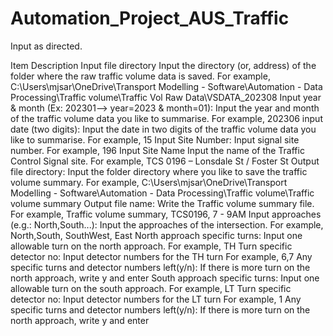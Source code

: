 # Automation_Project_AUS_Traffic

Input as directed.

Item	Description
Input file directory	Input the directory (or, address) of the folder where the raw traffic volume data is saved. 
For example, 
C:\Users\mjsar\OneDrive\Transport Modelling - Software\Automation - Data Processing\Traffic volume\Traffic Vol Raw Data\VSDATA_202308
Input year & month (Ex: 202301--> year=2023 & month=01):	Input the year and month of the traffic volume data you like to summarise. 
For example,
202306
input date (two digits):	Input the date in two digits of the traffic volume data you like to summarise. 
For example,
15
Input Site Number:	Input signal site number.
For example,
196
Input Site Name	Input the name of the Traffic Control Signal site.
For example,
TCS 0196 – Lonsdale St / Foster St
Output file directory:	Input the folder directory where you like to save the traffic volume summary.
For example,
C:\Users\mjsar\OneDrive\Transport Modelling - Software\Automation - Data Processing\Traffic volume\Traffic volume summary
Output file name:	Write the Traffic volume summary file.
For example,
Traffic volume summary, TCS0196, 7 - 9AM
Input approaches (e.g.: North,South...):	Input the approaches of the intersection.
For example,
North,South, SouthWest, East
North approach specific turns:	Input one allowable turn on the north approach.
For example,
TH
Turn specific detector no:	Input detector numbers for the TH turn
For example,
6,7
Any specific turns and detector numbers left(y/n):	If there is more turn on the north approach, write y and enter
South approach specific turns:	Input one allowable turn on the south approach.
For example,
LT
Turn specific detector no:	Input detector numbers for the LT turn
For example,
1
Any specific turns and detector numbers left(y/n):	If there is more turn on the north approach, write y and enter
